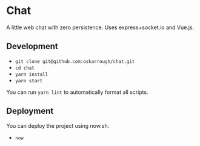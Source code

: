 # Chat

A little web chat with zero persistence. Uses express+socket.io and Vue.js.

## Development

- `git clone git@github.com:oskarrough/chat.git`
- `cd chat`
- `yarn install`
- `yarn start`

You can run `yarn lint` to automatically format all scripts.

## Deployment

You can deploy the project using now.sh.

- `now`


